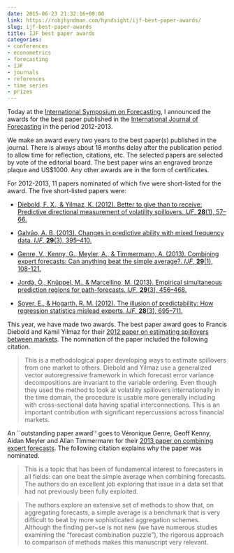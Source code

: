 ```yaml
---
date: 2015-06-23 21:32:16+00:00
link: https://robjhyndman.com/hyndsight/ijf-best-paper-awards/
slug: ijf-best-paper-awards
title: IJF best paper awards
categories:
- conferences
- econometrics
- forecasting
- IJF
- journals
- references
- time series
- prizes
---
```


Today at the [International Symposium on Forecasting](http://www.forecasters.org/isf), I announced the awards for the best paper published in the [International Journal of Forecasting](http://www.journals.elsevier.com/international-journal-of-forecasting) in the period 2012-2013.

We make an award every two years to the best paper(s) published in the journal. There is always about 18 months delay after the publication period to allow time for reflection, citations, etc. The selected papers are selected by vote of the editorial board. The best paper wins an engraved bronze plaque and US$1000. Any other awards are in the form of certificates.

For 2012-2013, 11 papers nominated of which five were short-listed for the award. The five short-listed papers were:

  * [Diebold, F. X., & Yilmaz, K. (2012). Better to give than to receive: Predictive directional measurement of volatility spillovers. _IJF_, **28**(1), 57–66.](http://dx.doi.org/10.1016/j.ijforecast.2011.02.006)

  * [Galvão, A. B. (2013). Changes in predictive ability with mixed frequency data. _IJF_, **29**(3), 395–410.](http://dx.doi.org/10.1016/j.ijforecast.2012.10.006)

  * [Genre, V., Kenny, G., Meyler, A., & Timmermann, A. (2013). Combining expert forecasts: Can anything beat the simple average?. _IJF_, **29**(1), 108-121.](http://dx.doi.org/10.1016/j.ijforecast.2012.06.004)

  * [Jordà, Ò., Knüppel, M., & Marcellino, M. (2013). Empirical simultaneous prediction regions for path-forecasts. _IJF_, **29**(3), 456–468.](http://dx.doi.org/10.1016/j.ijforecast.2012.12.002)

  * [Soyer, E., & Hogarth, R. M. (2012). The illusion of predictability: How regression statistics mislead experts. _IJF_, **28**(3), 695–711.](http://dx.doi.org/10.1016/j.ijforecast.2012.02.002)

This year, we have made two awards. The best paper award goes to Francis Diebold and Kamil Yilmaz for their [2012 paper on estimating spillovers between markets](http://dx.doi.org/10.1016/j.ijforecast.2011.02.006). The nomination of the paper included the following citation.

>This is a methodological paper developing ways to estimate spillovers from one market to others. Diebold and Yilmaz use a generalized vector autoregressive framework in which forecast error variance decompositions are invariant to the variable ordering. Even though they used the method to look at volatility spillovers internationally in the time domain, the procedure is usable more generally including with cross-sectional data having spatial interconnections. This is an important contribution with significant repercussions across financial markets.



An ``outstanding paper award'' goes to Véronique Genre, Geoff Kenny, Aidan Meyler and Allan Timmermann for their [2013 paper on combining expert forecasts](http://dx.doi.org/10.1016/j.ijforecast.2012.06.004). The following citation explains why the paper was nominated.


>This is a topic that has been of fundamental interest to forecasters in all fields: can one beat the simple average when combining forecasts. The authors do an excellent job exploring that issue in a data set that had not previously been fully exploited.

>The authors explore an extensive set of methods to show that, on aggregating forecasts, a simple average is a benchmark that is very difficult to beat by more sophisticated aggregation schemes. Although the finding per~se is not new (we have numerous studies examining the “forecast combination puzzle”), the rigorous approach to comparison of methods makes this manuscript very relevant.
